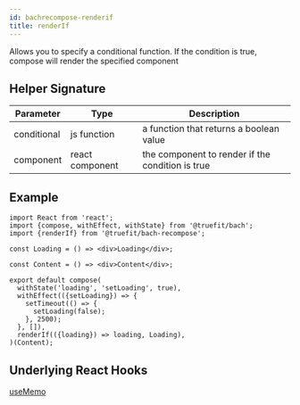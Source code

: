 ```yaml
---
id: bachrecompose-renderif
title: renderIf
---
```


Allows you to specify a conditional function. If the condition is true, compose will render the specified component

## Helper Signature

| Parameter   | Type            | Description                                      |
| ----------- | --------------- | ------------------------------------------------ |
| conditional | js function     | a function that returns a boolean value          |
| component   | react component | the component to render if the condition is true |

## Example

```
import React from 'react';
import {compose, withEffect, withState} from '@truefit/bach';
import {renderIf} from '@truefit/bach-recompose';

const Loading = () => <div>Loading</div>;

const Content = () => <div>Content</div>;

export default compose(
  withState('loading', 'setLoading', true),
  withEffect(({setLoading}) => {
    setTimeout(() => {
      setLoading(false);
    }, 2500);
  }, []),
  renderIf(({loading}) => loading, Loading),
)(Content);
```

## Underlying React Hooks

[useMemo](https://reactjs.org/docs/hooks-reference.html#usememo)
